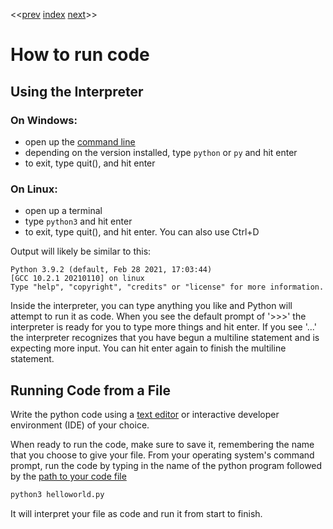 <<[prev]({{int_installation}}) [index]({{int_index}}) [next]({{int_programming_overview}})>>
# How to run code
## Using the Interpreter
### On Windows:
- open up the [command line]({{int_misc_shells}})
- depending on the version installed, type `python` or `py` and hit enter
- to exit, type quit(), and hit enter

### On Linux:
- open up a terminal
- type `python3` and hit enter
- to exit, type quit(), and hit enter. You can also use Ctrl+D

Output will likely be similar to this:

```
Python 3.9.2 (default, Feb 28 2021, 17:03:44)
[GCC 10.2.1 20210110] on linux
Type "help", "copyright", "credits" or "license" for more information.
```

Inside the interpreter, you can type anything you like and Python will attempt to run it as code.
When you see the default prompt of '>>>' the interpreter is ready for you to type more things and hit enter.
If you see '...' the interpreter recognizes that you have begun a multiline statement and is expecting more input.
You can hit enter again to finish the multiline statement.

## Running Code from a File
Write the python code using a [text editor]({{int_misc_text_editors}}) or interactive developer environment (IDE) of your choice.

When ready to run the code, make sure to save it, remembering the name that you choose to give your file.
From your operating system's command prompt, run the code by typing in the name of the python program followed by the [path to your code file]({{int_misc_file_paths}})
```sh
python3 helloworld.py
```
It will interpret your file as code and run it from start to finish.
